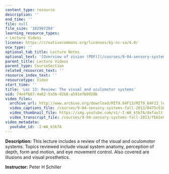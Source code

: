 ```yaml
---
content_type: resource
description: ''
end_time: ''
file: null
file_size: '182987204'
learning_resource_types:
- Lecture Videos
license: https://creativecommons.org/licenses/by-nc-sa/4.0/
ocw_type: ''
optional_tab_title: Lecture Notes
optional_text: '[Overview of vision (PDF)](/courses/9-04-sensory-systems-fall-2013/resources/mit9_04f13_vis13)'
parent_title: Lecture Videos
parent_type: CourseSection
related_resources_text: ''
resource_index_text: ''
resourcetype: Video
start_time: ''
title: 'Lec 13: Review: The visual and oculomotor systems'
uid: 74e4fb87-4a62-5a5b-92b8-a591efb9928b
video_files:
  archive_url: http://www.archive.org/download/MIT9.04F13/MIT9_04F13_lec13_300k.mp4
  video_captions_file: /courses/9-04-sensory-systems-fall-2013/0475c638b3005c3ba0c26ddd7bc1e76c_-I-WA_kSkfA.vtt
  video_thumbnail_file: https://img.youtube.com/vi/-I-WA_kSkfA/default.jpg
  video_transcript_file: /courses/9-04-sensory-systems-fall-2013/fbb2e9aee175a143b95e31423895fde0_-I-WA_kSkfA.pdf
video_metadata:
  youtube_id: -I-WA_kSkfA
---
```


**Description:** This lecture includes a review of the visual and oculomotor systems. Topics reviewed include visual system anatomy, perception of depth, form and motion, and eye movement control. Also covered are illusions and visual prosthetics.

**Instructor:** Peter H Schiller

